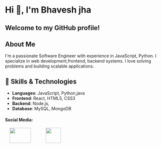 # Hi 👋, I'm Bhavesh jha 

## Welcome to my GitHub profile!

## About Me
I'm a passionate Software Engineer with experience in  JavaScript, Python. I specialize in  web development,frontend, backend systems. I love solving problems and building scalable applications.

## 🚀 Skills & Technologies
- **Languages**: JavaScript, Python,java
- **Frontend**: React, HTML5, CSS3
- **Backend**: Node.js,
- **Database**: MySQL, MongoDB

#### Social Media:



<a href="https://x.com/jhabhavesh20?s=09" style="display: inline-block; margin-left: 15px;">
  <img src="https://github.com/user-attachments/assets/6b8e51df-59ee-49c0-a1e4-fdef3ca35afc" width="70" height="50">
</a>
<a href="bhaveshkumarjha4@gmail.com" style="display: inline-block; margin-left: 45px;">
  <img src="https://github.com/user-attachments/assets/3ca1002b-a02f-4182-a2b8-011f7de30b70" width="-70" height="50">
</a>

